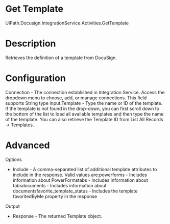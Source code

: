 ﻿# Get Template

UiPath.Docusign.IntegrationService.Activities.GetTemplate

# Description

Retrieves the definition of a template from DocuSign.

# Configuration

Connection - The connection established in Integration Service. Access the dropdown menu to choose, add, or manage connections. This field supports String type input.Template - Type the name or ID of the template. If the template is not found in the drop-down, you can first scroll down to the bottom of the list to load all available templates and then type the name of the template. You can also retrieve the Template ID from List All Records → Templates.

# Advanced

Options

* Include - A comma-separated list of additional template attributes to include in the response. Valid values are:powerforms - Includes information about PowerFormstabs - Includes information about tabsdocuments - Includes information about documentsfavorite_template_status - Includes the template favoritedByMe property in the response

Output

* Response - The returned Template object.

